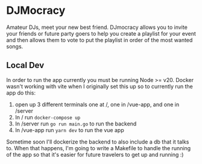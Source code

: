 # DJMocracy

Amateur DJs, meet your new best friend. DJmocracy allows you to invite your 
friends or future party goers to help you create a playlist for your event and
then allows them to vote to put the playlist in order of the most wanted songs.

## Local Dev
In order to run the app currently you must be running Node >= v20. Docker wasn't
working with vite when I originally set this up so to currently run the app do this:

1. open up 3 different terminals one at /, one in /vue-app, and one in /server
2. In / run `docker-compose up`
3. In /server run `go run main.go` to run the backend
4. In /vue-app run `yarn dev` to run the vue app

Sometime soon I'll dockerize the backend to also include a db that it talks to.
When that happens, I'm going to write a Makefile to handle the running of the app
so that it's easier for future travelers to get up and running :)
